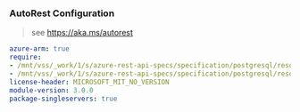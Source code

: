 ### AutoRest Configuration

> see https://aka.ms/autorest

``` yaml
azure-arm: true
require:
- /mnt/vss/_work/1/s/azure-rest-api-specs/specification/postgresql/resource-manager/readme.md
- /mnt/vss/_work/1/s/azure-rest-api-specs/specification/postgresql/resource-manager/readme.go.md
license-header: MICROSOFT_MIT_NO_VERSION
module-version: 3.0.0
package-singleservers: true
```